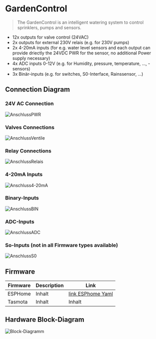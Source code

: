 # GardenControl

> The GardenControl is an intelligent watering system to control sprinklers, pumps and sensors. 

+ 12x outputs for valve control (24VAC)
+ 2x outputs for external 230V relais (e.g. for 230V pumps)
+ 2x 4-20mA inputs (for e.g. water level sensors and  each output can provide driectly the 24VDC PWR for the sensor, no additional Power supply necessary)
+ 4x ADC inputs 0-12V (e.g. for Humidity, pressure, temperature, ..., -sensors)
+ 3x Binär-inputs (e.g. for switches, S0-Interface, Rainssensor, ...)

## Connection Diagram

### 24V AC Connection
![AnschlussPWR](doc/picture/AnschlussPWR.PNG)

### Valves Connections
![AnschlussVentile](doc/picture/AnschlussVentile.PNG)

### Relay Connections
![AnschlussRelais](doc/picture/AnschlussRelais.PNG)

### 4-20mA Inputs
![Anschluss4-20mA](doc/picture/Anschluss4-20mA.PNG)

### Binary-Inputs
![AnschlussBIN](doc/picture/AnschlussBIN.PNG)

### ADC-Inputs
![AnschlussADC](doc/picture/AnschlussADC.PNG)

### So-Inputs (not in all Firmware types available) 
![AnschlussS0](doc/picture/AnschlussS0.PNG)

## Firmware 

Firmware | Description | Link
-------- | -------- | --------
ESPHome  | Inhalt   | [link ESPhome Yaml](esp32-gardencontrol.yaml)
Tasmota   | Inhalt   | Inhalt

## Hardware Block-Diagram
![Block-Diagramm](doc/picture/GardenControl_Block_Diagram.png)


